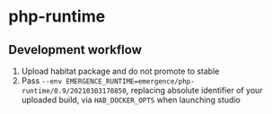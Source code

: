 # php-runtime


## Development workflow

1. Upload habitat package and do not promote to stable
2. Pass `--env EMERGENCE_RUNTIME=emergence/php-runtime/0.9/20210303170850`, replacing absolute identifier of your uploaded build, via `HAB_DOCKER_OPTS` when launching studio
